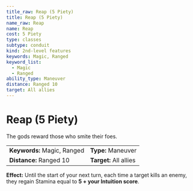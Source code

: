 ```yaml
---
title_raw: Reap (5 Piety)
title: Reap (5 Piety)
name_raw: Reap
name: Reap
cost: 5 Piety
type: classes
subtype: conduit
kind: 2nd-level features
keywords: Magic, Ranged
keyword_list:
  - Magic
  - Ranged
ability_type: Maneuver
distance: Ranged 10
target: All allies
---
```


# Reap (5 Piety)

The gods reward those who smite their foes.

|                             |                        |
| :-------------------------- | :--------------------- |
| **Keywords:** Magic, Ranged | **Type:** Maneuver     |
| **Distance:** Ranged 10     | **Target:** All allies |

**Effect:** Until the start of your next turn, each time a target kills an enemy, they regain Stamina equal to **5 + your Intuition score**.

